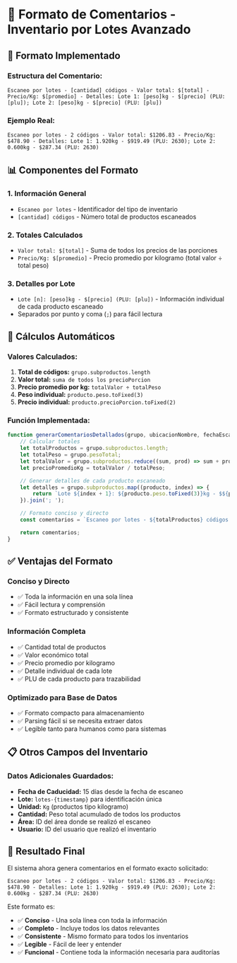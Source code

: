 

# 📝 Formato de Comentarios - Inventario por Lotes Avanzado

## 🎯 Formato Implementado

### **Estructura del Comentario:**
```
Escaneo por lotes - [cantidad] códigos - Valor total: $[total] - Precio/Kg: $[promedio] - Detalles: Lote 1: [peso]kg - $[precio] (PLU: [plu]); Lote 2: [peso]kg - $[precio] (PLU: [plu])
```

### **Ejemplo Real:**
```
Escaneo por lotes - 2 códigos - Valor total: $1206.83 - Precio/Kg: $478.90 - Detalles: Lote 1: 1.920kg - $919.49 (PLU: 2630); Lote 2: 0.600kg - $287.34 (PLU: 2630)
```

## 📊 Componentes del Formato

### **1. Información General**
- `Escaneo por lotes` - Identificador del tipo de inventario
- `[cantidad] códigos` - Número total de productos escaneados

### **2. Totales Calculados**
- `Valor total: $[total]` - Suma de todos los precios de las porciones
- `Precio/Kg: $[promedio]` - Precio promedio por kilogramo (total valor ÷ total peso)

### **3. Detalles por Lote**
- `Lote [n]: [peso]kg - $[precio] (PLU: [plu])` - Información individual de cada producto escaneado
- Separados por punto y coma (`;`) para fácil lectura

## 🔧 Cálculos Automáticos

### **Valores Calculados:**
1. **Total de códigos:** `grupo.subproductos.length`
2. **Valor total:** `suma de todos los precioPorcion`
3. **Precio promedio por kg:** `totalValor ÷ totalPeso`
4. **Peso individual:** `producto.peso.toFixed(3)`
5. **Precio individual:** `producto.precioPorcion.toFixed(2)`

### **Función Implementada:**
```javascript
function generarComentariosDetallados(grupo, ubicacionNombre, fechaEscaneo) {
    // Calcular totales
    let totalProductos = grupo.subproductos.length;
    let totalPeso = grupo.pesoTotal;
    let totalValor = grupo.subproductos.reduce((sum, prod) => sum + prod.precioPorcion, 0);
    let precioPromedioKg = totalValor / totalPeso;

    // Generar detalles de cada producto escaneado
    let detalles = grupo.subproductos.map((producto, index) => {
        return `Lote ${index + 1}: ${producto.peso.toFixed(3)}kg - $${producto.precioPorcion.toFixed(2)} (PLU: ${producto.plu})`;
    }).join('; ');

    // Formato conciso y directo
    const comentarios = `Escaneo por lotes - ${totalProductos} códigos - Valor total: $${totalValor.toFixed(2)} - Precio/Kg: $${precioPromedioKg.toFixed(2)} - Detalles: ${detalles}`;

    return comentarios;
}
```

## ✅ Ventajas del Formato

### **Conciso y Directo**
- ✅ Toda la información en una sola línea
- ✅ Fácil lectura y comprensión
- ✅ Formato estructurado y consistente

### **Información Completa**
- ✅ Cantidad total de productos
- ✅ Valor económico total
- ✅ Precio promedio por kilogramo
- ✅ Detalle individual de cada lote
- ✅ PLU de cada producto para trazabilidad

### **Optimizado para Base de Datos**
- ✅ Formato compacto para almacenamiento
- ✅ Parsing fácil si se necesita extraer datos
- ✅ Legible tanto para humanos como para sistemas

## 📋 Otros Campos del Inventario

### **Datos Adicionales Guardados:**
- **Fecha de Caducidad:** 15 días desde la fecha de escaneo
- **Lote:** `lotes-{timestamp}` para identificación única
- **Unidad:** `Kg` (productos tipo kilogramo)
- **Cantidad:** Peso total acumulado de todos los productos
- **Área:** ID del área donde se realizó el escaneo
- **Usuario:** ID del usuario que realizó el inventario

## 🎯 Resultado Final

El sistema ahora genera comentarios en el formato exacto solicitado:

```
Escaneo por lotes - 2 códigos - Valor total: $1206.83 - Precio/Kg: $478.90 - Detalles: Lote 1: 1.920kg - $919.49 (PLU: 2630); Lote 2: 0.600kg - $287.34 (PLU: 2630)
```

Este formato es:
- ✅ **Conciso** - Una sola línea con toda la información
- ✅ **Completo** - Incluye todos los datos relevantes
- ✅ **Consistente** - Mismo formato para todos los inventarios
- ✅ **Legible** - Fácil de leer y entender
- ✅ **Funcional** - Contiene toda la información necesaria para auditorías
